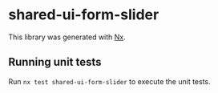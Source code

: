 # shared-ui-form-slider

This library was generated with [Nx](https://nx.dev).

## Running unit tests

Run `nx test shared-ui-form-slider` to execute the unit tests.
